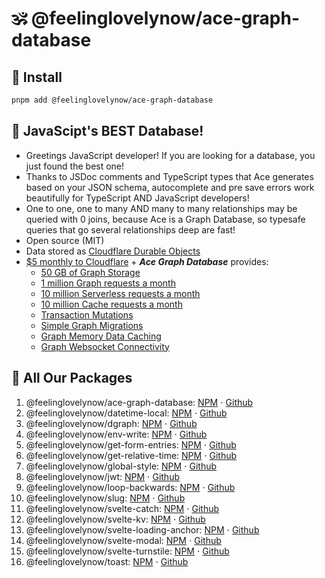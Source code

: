 # 🕉 @feelinglovelynow/ace-graph-database


## 💎 Install
```bash
pnpm add @feelinglovelynow/ace-graph-database
```


## 🙏 JavaScipt's BEST Database!
* Greetings JavaScript developer! If you are looking for a database, you just found the best one!
* Thanks to JSDoc comments and TypeScript types that Ace generates based on your JSON schema, autocomplete and pre save errors work beautifully for TypeScript AND JavaScript developers!
* One to one, one to many AND many to many relationships may be queried with 0 joins, because Ace is a Graph Database, so typesafe queries that go several relationships deep are fast!
* Open source (MIT)
* Data stored as [Cloudflare Durable Objects](https://developers.cloudflare.com/durable-objects/)
* [$5 monthly to Cloudflare](https://developers.cloudflare.com/durable-objects/platform/pricing/) + ***Ace Graph Database***  provides:
  * [50 GB of Graph Storage](https://developers.cloudflare.com/durable-objects/platform/limits/)
  * [1 million Graph requests a month](https://developers.cloudflare.com/durable-objects/platform/pricing/)
  * [10 million Serverless requests a month](https://developers.cloudflare.com/workers/platform/pricing/#workers)
  * [10 million Cache requests a month](https://developers.cloudflare.com/kv/platform/pricing/)
  * [Transaction Mutations](https://developers.cloudflare.com/durable-objects/api/transactional-storage-api/)
  * [Simple Graph Migrations](https://developers.cloudflare.com/durable-objects/reference/durable-objects-migrations/)
  * [Graph Memory Data Caching](https://developers.cloudflare.com/durable-objects/learning/in-memory-state/)
  * [Graph Websocket Connectivity](https://developers.cloudflare.com/durable-objects/api/websockets/)


## 🎁 All Our Packages
1. @feelinglovelynow/ace-graph-database: [NPM](https://www.npmjs.com/package/@feelinglovelynow/ace-graph-database) ⋅ [Github](https://github.com/feelinglovelynow/ace-graph-database)
1. @feelinglovelynow/datetime-local: [NPM](https://www.npmjs.com/package/@feelinglovelynow/datetime-local) ⋅ [Github](https://github.com/feelinglovelynow/datetime-local)
1. @feelinglovelynow/dgraph: [NPM](https://www.npmjs.com/package/@feelinglovelynow/dgraph) ⋅ [Github](https://github.com/feelinglovelynow/dgraph)
1. @feelinglovelynow/env-write: [NPM](https://www.npmjs.com/package/@feelinglovelynow/env-write) ⋅ [Github](https://github.com/feelinglovelynow/env-write)
1. @feelinglovelynow/get-form-entries: [NPM](https://www.npmjs.com/package/@feelinglovelynow/get-form-entries) ⋅ [Github](https://github.com/feelinglovelynow/get-form-entries)
1. @feelinglovelynow/get-relative-time: [NPM](https://www.npmjs.com/package/@feelinglovelynow/get-relative-time) ⋅ [Github](https://github.com/feelinglovelynow/get-relative-time)
1. @feelinglovelynow/global-style: [NPM](https://www.npmjs.com/package/@feelinglovelynow/global-style) ⋅ [Github](https://github.com/feelinglovelynow/global-style)
1. @feelinglovelynow/jwt: [NPM](https://www.npmjs.com/package/@feelinglovelynow/jwt) ⋅ [Github](https://github.com/feelinglovelynow/jwt)
1. @feelinglovelynow/loop-backwards: [NPM](https://www.npmjs.com/package/@feelinglovelynow/loop-backwards) ⋅ [Github](https://github.com/feelinglovelynow/loop-backwards)
1. @feelinglovelynow/slug: [NPM](https://www.npmjs.com/package/@feelinglovelynow/slug) ⋅ [Github](https://github.com/feelinglovelynow/slug)
1. @feelinglovelynow/svelte-catch: [NPM](https://www.npmjs.com/package/@feelinglovelynow/svelte-catch) ⋅ [Github](https://github.com/feelinglovelynow/svelte-catch)
1. @feelinglovelynow/svelte-kv: [NPM](https://www.npmjs.com/package/@feelinglovelynow/svelte-kv) ⋅ [Github](https://github.com/feelinglovelynow/svelte-kv)
1. @feelinglovelynow/svelte-loading-anchor: [NPM](https://www.npmjs.com/package/@feelinglovelynow/svelte-loading-anchor) ⋅ [Github](https://github.com/feelinglovelynow/svelte-loading-anchor)
1. @feelinglovelynow/svelte-modal: [NPM](https://www.npmjs.com/package/@feelinglovelynow/svelte-modal) ⋅ [Github](https://github.com/feelinglovelynow/svelte-modal)
1. @feelinglovelynow/svelte-turnstile: [NPM](https://www.npmjs.com/package/@feelinglovelynow/svelte-turnstile) ⋅ [Github](https://github.com/feelinglovelynow/svelte-turnstile)
1. @feelinglovelynow/toast: [NPM](https://www.npmjs.com/package/@feelinglovelynow/toast) ⋅ [Github](https://github.com/feelinglovelynow/toast)
